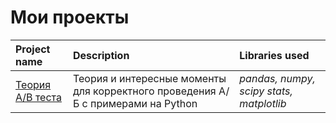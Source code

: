 # Мои проекты

| Project name | Description | Libraries used | 
| :---------------------- | :---------------------- | :---------------------- |
| [Теория A/B теста](https://github.com/svotyakov/A_B_testing/blob/main/A_B_test_%20Theory.ipynb) | Теория и интересные моменты для корректного проведения A/Б с примерами на Python| *pandas, numpy, scipy stats, matplotlib* |
